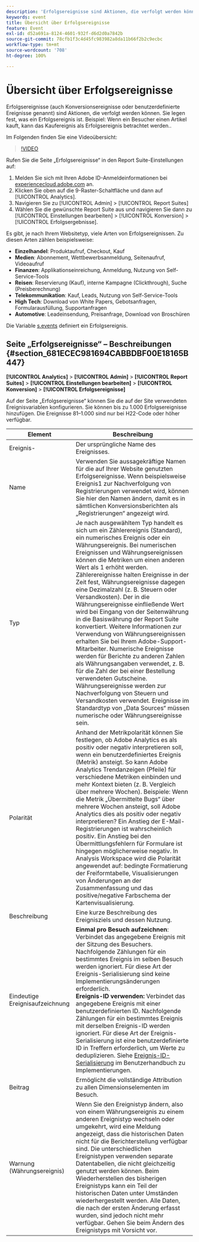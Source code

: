 ```yaml
---
description: 'Erfolgsereignisse sind Aktionen, die verfolgt werden können. Sie legen fest, was ein Erfolgsereignis ist. Beispiel: Wenn ein Besucher einen Artikel kauft, kann das Kaufereignis als Erfolgsereignis betrachtet werden..'
keywords: event
title: Übersicht über Erfolgsereignisse
feature: Event
exl-id: d52a691a-8124-4601-932f-d6d2d0a7842b
source-git-commit: 78cfb1f3c4d45fc983982a8da11b66f2b2c9ecbc
workflow-type: tm+mt
source-wordcount: '708'
ht-degree: 100%

---
```


# Übersicht über Erfolgsereignisse

Erfolgsereignisse (auch Konversionsereignisse oder benutzerdefinierte Ereignisse genannt) sind Aktionen, die verfolgt werden können. Sie legen fest, was ein Erfolgsereignis ist. Beispiel: Wenn ein Besucher einen Artikel kauft, kann das Kaufereignis als Erfolgsereignis betrachtet werden..

Im Folgenden finden Sie eine Videoübersicht:

>[!VIDEO](https://video.tv.adobe.com/v/28764/?quality=12)

Rufen Sie die Seite „Erfolgsereignisse“ in den Report Suite-Einstellungen auf:

1. Melden Sie sich mit Ihren Adobe ID-Anmeldeinformationen bei [experiencecloud.adobe.com](https://experiencecloud.adobe.com) an.
2. Klicken Sie oben auf die 9-Raster-Schaltfläche und dann auf [!UICONTROL Analytics].
3. Navigieren Sie zu [!UICONTROL Admin] > [!UICONTROL Report Suites]
4. Wählen Sie die gewünschte Report Suite aus und navigieren Sie dann zu [!UICONTROL Einstellungen bearbeiten] > [!UICONTROL Konversion] > [!UICONTROL Erfolgsergebnisse].

Es gibt, je nach Ihrem Websitetyp, viele Arten von Erfolgsereignissen. Zu diesen Arten zählen beispielsweise:

* **Einzelhandel**: Produktaufruf, Checkout, Kauf
* **Medien**: Abonnement, Wettbewerbsanmeldung, Seitenaufruf, Videoaufruf
* **Finanzen**: Applikationseinreichung, Anmeldung, Nutzung von Self-Service-Tools
* **Reisen**: Reservierung (Kauf), interne Kampagne (Clickthrough), Suche (Preisberechnung)
* **Telekommunikation**: Kauf, Leads, Nutzung von Self-Service-Tools
* **High Tech**: Download von White Papers, Gebotsanfragen, Formularausfüllung, Supportanfragen
* **Automotive**: Leadeinsendung, Preisanfrage, Download von Broschüren

Die Variable [s.events](https://experienceleague.adobe.com/docs/analytics/implementation/vars/page-vars/events/event-serialization.html?lang=de) definiert ein Erfolgsereignis.

## Seite „Erfolgsereignisse“ – Beschreibungen  {#section_681ECEC981694CABBDBF00E18165B447}

**[!UICONTROL Analytics]** > **[!UICONTROL Admin]** > **[!UICONTROL Report Suites]** > **[!UICONTROL Einstellungen bearbeiten]** > **[!UICONTROL Konversion]** > **[!UICONTROL Erfolgsereignisse]**

Auf der Seite „Erfolgsereignisse“ können Sie die auf der Site verwendeten Ereignisvariablen konfigurieren. Sie können bis zu 1.000 Erfolgsereignisse hinzufügen. Die Ereignisse 81–1.000 sind nur bei H22-Code oder höher verfügbar.

| Element | Beschreibung |
|--- |--- |
| Ereignis- | Der ursprüngliche Name des Ereignisses. |
| Name | Verwenden Sie aussagekräftige Namen für die auf Ihrer Website genutzten Erfolgsereignisse. Wenn beispielsweise Ereignis1 zur Nachverfolgung von Registrierungen verwendet wird, können Sie hier den Namen ändern, damit es in sämtlichen Konversionsberichten als „Registrierungen“ angezeigt wird. |
| Typ | Je nach ausgewähltem Typ handelt es sich um ein Zählerereignis (Standard), ein numerisches Ereignis oder ein Währungsereignis. Bei numerischen Ereignissen und Währungsereignissen können die Metriken um einen anderen Wert als 1 erhöht werden.  Zählerereignisse halten Ereignisse in der Zeit fest, Währungsereignisse dagegen eine Dezimalzahl (z. B. Steuern oder Versandkosten). Der in die Währungsereignisse einfließende Wert wird bei Eingang von der Seitenwährung in die Basiswährung der Report Suite konvertiert. Weitere Informationen zur Verwendung von Währungsereignissen erhalten Sie bei Ihrem Adobe-Support-Mitarbeiter. Numerische Ereignisse werden für Berichte zu anderen Zahlen als Währungsangaben verwendet, z. B. für die Zahl der bei einer Bestellung verwendeten Gutscheine. Währungsereignisse werden zur Nachverfolgung von Steuern und Versandkosten verwendet. Ereignisse im Standardtyp von „Data Sources“ müssen numerische oder Währungsereignisse sein. |
| Polarität | Anhand der Metrikpolarität können Sie festlegen, ob Adobe Analytics es als positiv oder negativ interpretieren soll, wenn ein benutzerdefiniertes Ereignis (Metrik) ansteigt. So kann Adobe Analytics Trendanzeigen (Pfeile) für verschiedene Metriken einbinden und mehr Kontext bieten (z. B. Vergleich über mehrere Wochen).  Beispiele: Wenn die Metrik „Übermittelte Bugs“ über mehrere Wochen ansteigt, soll Adobe Analytics dies als positiv oder negativ interpretieren? Ein Anstieg der E-Mail-Registrierungen ist wahrscheinlich positiv. Ein Anstieg bei den Übermittlungsfehlern für Formulare ist hingegen möglicherweise negativ.  In Analysis Workspace wird die Polarität angewendet auf: bedingte Formatierung der Freiformtabelle, Visualisierungen von Änderungen an der Zusammenfassung und das positive/negative Farbschema der Kartenvisualisierung. |
| Beschreibung | Eine kurze Beschreibung des Ereignisziels und dessen Nutzung. |
| Eindeutige Ereignisaufzeichnung | **Einmal pro Besuch aufzeichnen**: Verbindet das angegebene Ereignis mit der Sitzung des Besuchers. Nachfolgende Zählungen für ein bestimmtes Ereignis im selben Besuch werden ignoriert. Für diese Art der Ereignis-Serialisierung sind keine Implementierungsänderungen erforderlich.<br>**Ereignis-ID verwenden:** Verbindet das angegebene Ereignis mit einer benutzerdefinierten ID. Nachfolgende Zählungen für ein bestimmtes Ereignis mit derselben Ereignis-ID werden ignoriert. Für diese Art der Ereignis-Serialisierung ist eine benutzerdefinierte ID in Treffern erforderlich, um Werte zu deduplizieren. Siehe [Ereignis-ID-Serialisierung](/help/implement/vars/page-vars/events/event-serialization.md) im Benutzerhandbuch zu Implementierungen. |
| Beitrag | Ermöglicht die vollständige Attribution zu allen Dimensionselementen im Besuch. |
| Warnung (Währungsereignis) | Wenn Sie den Ereignistyp ändern, also von einem Währungsereignis zu einem anderen Ereignistyp wechseln oder umgekehrt, wird eine Meldung angezeigt, dass die historischen Daten nicht für die Berichterstellung verfügbar sind.  Die unterschiedlichen Ereignistypen verwenden separate Datentabellen, die nicht gleichzeitig genutzt werden können. Beim Wiederherstellen des bisherigen Ereignistyps kann ein Teil der historischen Daten unter Umständen wiederhergestellt werden. Alle Daten, die nach der ersten Änderung erfasst wurden, sind jedoch nicht mehr verfügbar. Gehen Sie beim Ändern des Ereignistyps mit Vorsicht vor. |
